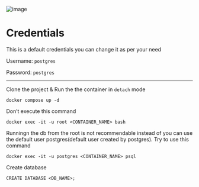 ![image](https://github.com/Antony-M1/docker-postgresql/assets/96291963/7fccdff2-63f6-4aaf-9c47-3f3bb2363666)

# Credentials
This is a default credentials you can change it as per your need

Username: `postgres`

Password: `postgres`

---
Clone the project & Run the the container in `detach` mode
```
docker compose up -d
```

Don’t execute this command
```
docker exec -it -u root <CONTAINER_NAME> bash
```

Runningn the db from the root is not recommendable instead of you can use the default user postgres(default user created by postgres). Try to use this command
```
docker exec -it -u postgres <CONTAINER_NAME> psql
```

Create database
```
CREATE DATABASE <DB_NAME>;
```


